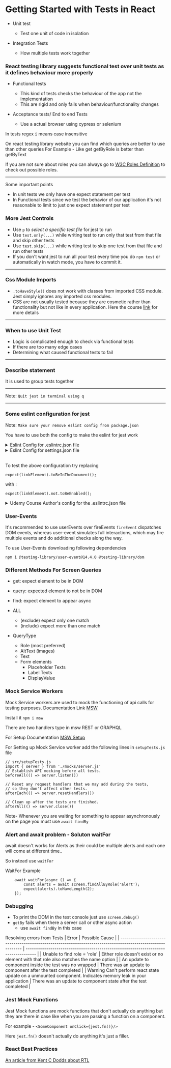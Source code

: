 # Getting Started with Tests in React

- Unit test

  - Test one unit of code in isolation

- Integration Tests
  - How multiple tests work together

### React testing library suggests functional test over unit tests as it defines behaviour more properly

- Functional tests

  - This kind of tests checks the behaviour of the app not the implementation
  - This are rigid and only fails when behaviour/functionality changes

- Acceptance tests/ End to end Tests
  - Use a actual browser using cypress or selenium

In tests regex `i` means case insensitive

On react testing library website you can find which queries are better to use than other queries
For Example - Like get getByRole is better than getByText

If you are not sure about roles you can always go to [W3C Roles Definition](https://www.w3.org/TR/wai-aria/#role_definitions) to check out possible roles.

---

Some important points

- In unit tests we only have one expect statement per test
- In Functional tests since we test the behavior of our application it's not reasonable to limit to just one expect statement per test

### More Jest Controls

- Use `p` to _select a specific test file_ for jest to run
- Use `test.only(...)` while writing test to run only that test from that file and skip other tests
- Use `test.skip(...)` while writing test to skip one test from that file and run other tests
- If you don't want jest to run all your test every time you do `npm test` or automatically in watch mode, you have to commit it.

---

### Css Module Imports

- `.toHaveStyle()` does not work with classes from imported CSS module. Jest simply ignores any imported css modules.
- CSS are not usually tested because they are cosmetic rather than functionality but not like in every application. Here the course [link](https://www.udemy.com/course/react-testing-library/learn/lecture/30436464#content) for more details

---

### When to use Unit Test

- Logic is complicated enough to check via functional tests
- If there are too many edge cases
- Determining what caused functional tests to fail

---

### Describe statement

It is used to group tests together

---

Note: `Quit jest in terminal using q`

---

### Some eslint configuration for jest

Note: `Make sure your remove eslint config from package.json`

You have to use both the config to make the eslint for jest work

<details>
<summary>Eslint Config for .eslintrc.json file</summary>
<br>

Create the file on same level as gitignore file.

`Install these libraries first.`

```
npm i eslint-plugin-testing-library eslint-plugin-jest-dom
```

```
{
  "plugins": ["jest-dom", "testing-library"],
  "extends": ["react-app", "react-app/jest", "plugin:testing-library/react", "plugin:jest-dom/recommended"]
}
```

</details>

<details>
<summary>Eslint Config for settings.json file</summary>
<br>

Create a folder with name .vscode on same level as gitignore file and settings.json file inside it.

```
{
  "eslint.options": {
    "overrideConfigFile": ".eslintrc.json"
  },
  "eslint.validate": ["javascript", "javascriptreact"],
  "editor.codeActionsOnSave": {
    "source.fixAll.eslint": true
  }
}
```

</details>

<br/>

To test the above configuration try replacing

```
expect(linkElement).toBeInTheDocument();
```

with :

```
expect(linkElement).not.toBeEnabled();
```

<details>
<summary>Udemy Course Author's config for the .eslintrc.json file</summary>
<br>

This one's optional to above eslintrc file.
`This settings might not work as some of things might not be supported now. But worth a try.`

```
{
  "extends": [
    "airbnb",
    "plugin:testing-library/react",
    "react-app",
    "react-app/jest",
    "plugin:jsx-a11y/recommended"
  ],
  "settings": {
    "import/resolver": {
      "node": {
        "extensions": [".js", ".jsx", ".ts", ".tsx"],
        "paths": ["src"]
      }
    }
  },
  "parserOptions": {
    "ecmaVersion": 2018,
    "sourceType": "module",
    "ecmaFeatures": {
      "jsx": true
    }
  },
  "plugins": [
    "testing-library",
    "jest-dom",
    "sonarjs",
    "jsx-a11y",
    "@typescript-eslint",
    "simple-import-sort",
    "prettier"
  ],
  "env": {
    "browser": true,
    "node": true,
    "es6": true,
    "jest": true
  },
  "rules": {
    "import/no-extraneous-dependencies": [2, { "devDependencies": true }],
    "testing-library/await-async-query": "error",
    "testing-library/no-await-sync-query": "error",
    "testing-library/no-debug": "warn",
    "jest-dom/prefer-checked": "error",
    "jest-dom/prefer-enabled-disabled": "error",
    "jest-dom/prefer-required": "error",
    "jest-dom/prefer-to-have-attribute": "error",
    "react/prop-types": ["off"],
    "sonarjs/cognitive-complexity": ["error", 5],
    "max-lines-per-function": ["warn", 50],
    "react/jsx-filename-extension": [1, { "extensions": [".tsx", ".jsx"] }],
    "import/extensions": ["error", "never"],
    "import/no-unresolved": 2,
    "simple-import-sort/imports": "error",
    "simple-import-sort/exports": "error",
    "sort-imports": "off",
    "import/order": "off",
    "no-shadow": "off",
    "@typescript-eslint/no-shadow": "error",
    "react-hooks/rules-of-hooks": "error",
    "react-hooks/exhaustive-deps": "warn",
    "react/react-in-jsx-scope": "off",
    "prettier/prettier": "error",
    "react/jsx-one-expression-per-line": "off",
    "react/jsx-curly-newline": "off",
    "import/prefer-default-export": "off"
  }
}
```

</details>

### User-Events

It's recommended to use userEvents over fireEvents
`fireEvent` dispatches DOM events, whereas user-event simulates full interactions, which may fire multiple events and do additional checks along the way.

To use User-Events downloading following dependencies

```
npm i @testing-library/user-event@14.4.0 @testing-library/dom
```

### Different Methods For Screen Queries

- get: expect element to be in DOM
- query: expected element to not be in DOM
- find: expect element to appear async
- ALL

  - (exclude) expect only one match
  - (include) expect more than one match

- QueryType
  - Role (most preferred)
  - AltText (images)
  - Text
  - Form elements
    - Placeholder Texts
    - Label Texts
    - DisplayValue

### Mock Service Workers

Mock Service workers are used to mock the functioning of api calls for testing purposes.
Documentation Link [MSW](https://mswjs.io/docs/)

Install it `npm i msw`

There are two handlers type in msw REST or GRAPHQL

For Setup Documentation [MSW Setup](https://mswjs.io/docs/getting-started/integrate/node)

For Setting up Mock Service worker add the following lines in `setupTests.js` file

```
// src/setupTests.js
import { server } from './mocks/server.js'
// Establish API mocking before all tests.
beforeAll(() => server.listen())

// Reset any request handlers that we may add during the tests,
// so they don't affect other tests.
afterEach(() => server.resetHandlers())

// Clean up after the tests are finished.
afterAll(() => server.close())
```

Note-
Whenever you are waiting for something to appear asynchronously on the page you must use `await findBy`

### Alert and await problem - Soluton waitFor

await doesn't works for Alerts as their could be multiple alerts and each one will come at different time..

So instead use `waitFor`

WaitFor Example

```
    await waitFor(async () => {
        const alerts = await screen.findAllByRole('alert');
        expect(alerts).toHaveLength(2);
    });
```

### Debugging

- To print the DOM in the test console just use `screen.debug()`
- `getBy` fails when there a server call or other async action
  - use `await findBy` in this case

Resolving errors from Tests
| Error                                                                                                        | Possible Cause                                                                      |
| ------------------------------------------------------------------------------------------------------------ | ----------------------------------------------------------------------------------- |
| Unable to find role = 'role'                                                                                 | Either role doesn't exist or no element with that role also matches the name option |
| An update to component inside the test was no wrapped                                                        | There was an update to component after the test completed                           |
| Warning Can't perform react state update on a unmounted component. Indicates memory leak in your application | There was an update to component state after the test completed                     |

### Jest Mock Functions

Jest Mock functions are mock functions that don't actually do anything but they are there in case like when you are passing a function on a component.

For example -
`<SomeComponent onClick={jest.fn()}/>`

Here `jest.fn()` doesn't actually do anything it's just a filler.

### React Best Practices
[An article from Kent C Dodds about RTL](https://kentcdodds.com/blog/common-mistakes-with-react-testing-library)